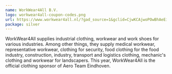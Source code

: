 ```yaml
---
name: WorkWear4All B.V.
logo: workwear4all-coupon-codes.png
url: https://www.workwear4all.nl/?gad_source=1&gclid=CjwKCAjwoPOwBhAeEiwAJuXRh20f8JUGv5To9w_MULDzD7HCJG58UH_C6UxVnQOVSzfId90MiJFZaxoC664QAvD_BwE
package: silver
---
```

WorkWear4All supplies industrial clothing, workwear and work shoes for various industries. Among other things, they supply medical workwear, representative workwear, clothing for security, food clothing for the food industry, construction, industry, transport and logistics clothing, mechanic's clothing and workwear for landscapers. This year, WorkWear4All is the official clothing sponsor of Aero Team Eindhoven.
